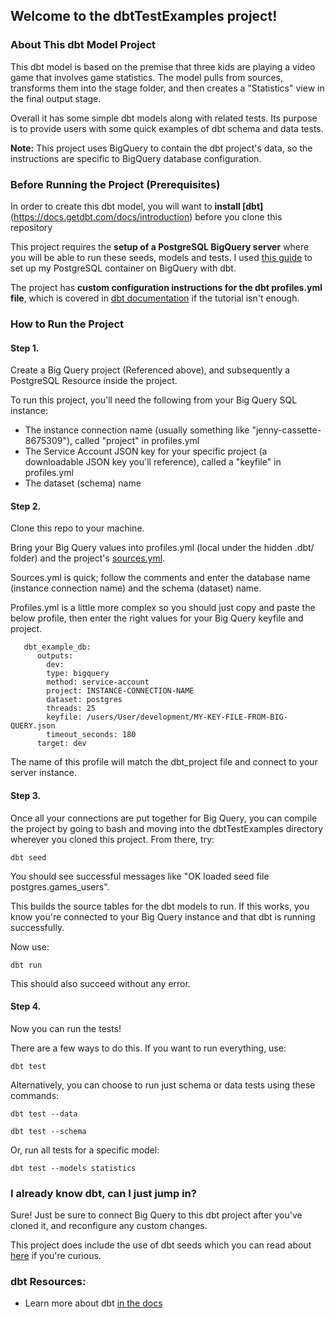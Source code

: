 ## Welcome to the dbtTestExamples project!

### About This dbt Model Project
This dbt model is based on the premise that three kids are playing a video game that involves game statistics. The model pulls from sources, transforms them into the stage folder, and then creates a "Statistics" view in the final output stage.

Overall it has some simple dbt models along with related tests. Its purpose is to provide users with some quick examples of dbt schema and data tests. 

**Note:** This project uses BigQuery to contain the dbt project's data, so the instructions are specific to BigQuery database configuration.

### Before Running the Project (Prerequisites)
In order to create this dbt model, you will want to **install [dbt]**(https://docs.getdbt.com/docs/introduction) before you clone this repository

This project requires the **setup of a PostgreSQL BigQuery server** where you will be able to run these seeds, models and tests. I used [this guide](https://cloud.google.com/sql/docs/postgres/create-instance#create-2nd-gen) to set up my PostgreSQL container on BigQuery with dbt.

The project has **custom configuration instructions for the dbt profiles.yml file**, which is covered in [dbt documentation](https://docs.getdbt.com/reference/profiles.yml/) if the tutorial isn't enough.

### How to Run the Project
#### Step 1.
Create a Big Query project (Referenced above), and subsequently a PostgreSQL Resource inside the project. 

To run this project, you'll need the following from your Big Query SQL instance: 
- The instance connection name (usually something like "jenny-cassette-8675309"), called "project" in profiles.yml
- The Service Account JSON key for your specific project (a downloadable JSON key you'll reference), called a "keyfile" in profiles.yml
- The dataset (schema) name

#### Step 2.
Clone this repo to your machine. 

Bring your Big Query values into profiles.yml (local under the hidden .dbt/ folder) and the project's [sources.yml](https://github.com/corissawex/dbtTestExamples/blob/86d41367884fa8d27383f099e0132b7f730b9ba4/models/1-source/sources.yml#L6).

Sources.yml is quick; follow the comments and enter the database name (instance connection name) and the schema (dataset) name.

Profiles.yml is a little more complex so you should just copy and paste the below profile, then enter the right values for your Big Query keyfile and project.

       dbt_example_db:
          outputs: 
            dev: 
            type: bigquery
            method: service-account
            project: INSTANCE-CONNECTION-NAME
            dataset: postgres
            threads: 25
            keyfile: /users/User/development/MY-KEY-FILE-FROM-BIG-QUERY.json
            timeout_seconds: 180
          target: dev

The name of this profile will match the dbt_project file and connect to your server instance.

#### Step 3. 
Once all your connections are put together for Big Query, you can compile the project by going to bash and moving into the dbtTestExamples directory wherever you cloned this project. From there, try: 

    dbt seed
    
You should see successful messages like "OK loaded seed file postgres.games_users". 

This builds the source tables for the dbt models to run. If this works, you know you're connected to your Big Query instance and that dbt is running successfully. 

Now use:

    dbt run
    
This should also succeed without any error.

#### Step 4. 
Now you can run the tests! 

There are a few ways to do this. If you want to run everything, use: 

    dbt test
    
Alternatively, you can choose to run just schema or data tests using these commands: 

    dbt test --data
    
    dbt test --schema
    
Or, run all tests for a specific model: 

    dbt test --models statistics

### I already know dbt, can I just jump in? 
Sure! Just be sure to connect Big Query to this dbt project after you've cloned it, and reconfigure any custom changes.

This project does include the use of dbt seeds which you can read about [here](https://docs.getdbt.com/docs/building-a-dbt-project/seeds/) if you're curious.

### dbt Resources:
- Learn more about dbt [in the docs](https://docs.getdbt.com/docs/introduction)

